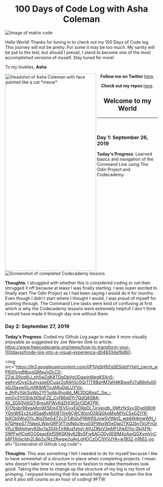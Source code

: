 <h1 align="center">100 Days of Code Log with Asha Coleman</h1>

<img src="https://lh3.googleusercontent.com/Kc217nrwTlJAbXHBcSrM8zIXeT33l5xrQ6Ne3Wg1FE6TlSa0dZ1SedNgCA7BMm6oBwOnewVinLkch_E_F6DazMzAMQui35i-EFdozSK6sGazFB7KBNj1HU8X7XzIiIVakB11osDRkPW57gd-YElvEDBwjCTZXGnex6Sv9MAhiiJw2PNyUNce2OGNBEMlL7Ui0tQWQbcWg88tDtfj4Nclf-InN_QRvdkcqRz3WPCvV1htStYfEDXEYRrKxuuPi7ogf4D4ywiftowIfNY9j7iTy_VyZc3b94Tiju7Mamzpl2rnq99zr8yX4Y8LF1ekaZK42piXBUE1RKY3lQRIFlQED_GQho9UWVR13YnL-jfXBklxvZ4Pcwif52rXuRrvosAzfzgymgWDREXaaQbExe_mWYz2Rn5AR_kkZapEzsAfZ6InSscFKrEMzhleTQtoXo_cBAMj-1kVob4GPfS-HV6prcEPDuJ5uc6-xLnXNBS9Vf9Wubf0Vl2avGF_JV2Oo3jOiIQsqLpPoJiVlCBhFKIEWR8GpmYFXeVeqCZUzb1kPmrlz7fHo_WoqEYpESazWHzVRH6waQ1ulbquyS2C0WIG4SoNDwiwU5TqmOc4Az-kQaNqD5YvQvdikwmfbfHRXb8FxMtgRy4Sl46OmTbiEEZMsG_McISwv9ZTXnyeyCc3TNH3PV4zQ42Ghyo=w2706-h1974-no" alt="Image of matrix code">


Hello World! Thanks for tuning in to check out my 100 Days of Code log. This journey will not be pretty. For some it may be too much. My sanity will be put to the test, but should I prevail, I stand to become one of the most accomplished versions of myself. Stay tuned for more!

To my lovelies,
**Asha**

<img src="https://lh3.googleusercontent.com/_IWcLjap97dFpbUxRY88E78Mv6e2yIi6O9PwGx8CQJxgq6Svkncz2OA2_Z2tusrTd1vQgBx_xJCD5CYAdcWtdcZn0j25bsd5A3uB7ru29C9FIk-cj6WTSFTextsG2mVKS5bhUb9YL8VbORveIZRfk0eMRURDtcL-ZBB8JSCl6NzBo1c0ovnnampaTt6lQq8Hrk5VzlVJGemiRudPduUlX16p4hbpX3PfLm-02I8lP334_shcS1xe4EuDBYfBBATs-nvuVcRwvA-y5Wv_dJJecY_yfNLkKt_Tc0ktWZTKyT60M95oSDTtu0NzQq10365une9VajZxoZuniCzq9JdlszDBkNk_bUIEwtwJklYnHoGm-XtqIBbf7wgEotteExEhDEt05PnoZbGTarXoFSGcAZhs1DOVPy2MbQIPAVTBOkEMwm874w9ep5TkPKh_e7As8Hm-r1wdgqgp6gNIz1efsmhcHWrrucr1-BoKLgIBb3dXYWvJR7AmbxZKShlMVhwVGWmxYfnXEE9c6qT0n0morjnLjOcEymkMm6efxmZBm7f6wcM0uxtGfXlVEORROM2zAaa1E22eZ0ZLLTc0i8FvgSUb38AV7s1VyeFBL6jbGa7wxVizuyb4C-0ZnqX3HKotMLj7OyImCgaGgY50VKVf6CGs_3QG-S5MqcY6Y1Jx5_1_h6YAbkbkk7M=w1482-h1974-no" width="300" height="650" align="left" alt="Headshot of Asha Coleman with face painted like a cat *meow*">


<p align="center"><b>Follow me on Twitter </b><a href="http://www.twitter.com/ashacoleman7">here</a>.</p>

<p align="center"><b>Check out my repos </b><a href="https://github.com/AshaColeman">here</a>.</p>

<h2 align="center">Welcome to my World</h2>
<hr>
<br>


### Day 1: September 26, 2019

**Today's Progress**: Learned basics and navigation of the Command Line using The Odin Project and Codecademy.

<img src="https://lh3.googleusercontent.com/0MiGKzPPwaESxxqbpQtDsiOmrWl9P92HfUnPF0vUSQL1GPnsMjT-rWjDMyTlDqiJcvDQ5lblkro2TXswBJ9U4OXyNussoKm77m6Wrf2mSclg7xza3Ku7b60nGTFIgWMaNXGDM8L2_EtyJ0ENCCyK2jvYmEyPUEmGPPp0xuA-2ZasSJAEZavoV3fnWn7vGlmJWSbAnARBrpyKygFBGPJQP3Qb7O_Z8Wm5b9H2e_aTrX3TS0VaqfxXDVSGBs4-AZAqhw81Qv7fGgskDuRw-3plJjio0PvMtP3NOItaxWpiPM544dp8Q6qxyzG27-tq9HRXMqIe8C2IKHur3wN58IsIVJ4AjQTp-ET2kdUqeCuFBGLUQH9b9eu1xRNge3UzLn78uZHOmw7AmNJXiOWyRrCC_2G-JQHZNuPZE04FTFaOrKQVikhlQZWi0XXvNam1QC73oyK7hD_qvJ9VDZGlmr358h7GDETjMS2pB0HEoDMQcwBVu1VAN0odum7EZb9XEI9N69mkeeklI7psKoIPjFEqEhCMIZ670o-jGOQJUe5MLMAG6xjcntWreMIGyZFAFkOfvQfK02OGWJjsSop3w_B4jPGEYOLX61oPt1y9YsCLGkGoGpcMLmvV_QyP1dSP4wdSYRaqF5K9aGseclOA1dnwHhaz7tvAAM9UDNc7-ZdTiikkrJCtdcx0D7k=w1555-h944-no" alt="Screenshot of completed Codecademy lessons">

**Thoughts**: I struggled with whether this is considered coding or not then shrugged it off because at lease I was finally starting. I was super excited to finally start The Odin Project as I had been saying I would do it for months. Even though I didn't start where I thought I would, I was proud of myself for pushing through. The Command Line tasks were kind of confusing at first which is why the Codecademy lessons were extremely helpful! I don't think I would have made it through day one without them.



### Day 2:  September 27, 2019

**Today's Progress**:  Coded my Github Log page to make it more visually enjoyable as suggested by Joe Warren (link to article: https://www.freecodecamp.org/news/how-to-transform-your-100daysofcode-log-into-a-visual-experience-d048334af8d9/).

<img src="https://lh3.googleusercontent.com/0P1VgSH9ZgSESidzFt1qH_zwcm_wPRIXIyydNbugQMwJnDLC0-ZZgLS9zq6lJ_ph5wZdK8TDqDbVgUDawInWegKSXn5-ewhryIOysCbJnyzpeDCuqzZoRAh5c0QrTIT9BsHM7aH4KBwgPJ7uB9sfu00gGJSaywGLn0lKIbWToJARuDgLUYVq-e_9hPvYdcSqWq2YF1xiAb4hodld_ME3DQRqsC_Sw_-mhOv3YGShb30SqFZE_Cvf86qDYr7QdQ8SBA-4it_SG50VdiQTr8resAPWvKdZHOKScf3DATPK-Xi17bsbr98xgA6m9X5EmX1EVGyxEiiDRqDL7Jrxkodh_XMfzfkSxv3DydX809Y0mW62x2ItJ4Sad6yMXl9Tlire9CjBCWznO28QGkpMwMYsCSsGZtYK-lbXCb5WuOYcJKgZ6eG4T2c2jTdhQyPI8WflSJyw5VWktS_wd4jN4mwWH_Ib7QHepS77fqkejLWayGRF0fTVqNdu1evo03PWsxW5eDiaOTKQ2byTkUFnGrVfcz1BAIphwy62bv1a35XhTjr88uzfxhxI-AfUZRbiV3eAfFUhkEIYg-0kjXFN-S9PFwIfCp6OO0eaoEkfS9K0KNv62BvSFw6ACODyIIE6lM4zApiQGXymVnCb8FfXdxcldy2LBp2s7Az2Rwgw2uAvLgHOCzOC1tVVJYA=w1832-h1662-no alt="Screenshot of Github Log code">

**Thoughts**:  This was something I felt I needed to do for myself because I like to have somewhat of a structure in place when completing projects. I mean who doesn't take time in some form or fashion to make themselves look good. Taking the time to change up the structure of my log is my form of primping. I enjoyed knowing that this would help me further down the line and it also still counts as an hour of coding! #FTW
